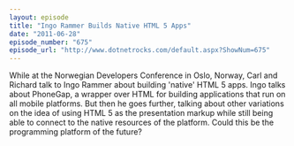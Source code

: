 ```yaml
---
layout: episode
title: "Ingo Rammer Builds Native HTML 5 Apps"
date: "2011-06-28"
episode_number: "675"
episode_url: "http://www.dotnetrocks.com/default.aspx?ShowNum=675"
---
```


While at the Norwegian Developers Conference in Oslo, Norway, Carl and Richard talk to Ingo Rammer about building 'native' HTML 5 apps. Ingo talks about PhoneGap, a wrapper over HTML for building applications that run on all mobile platforms. But then he goes further, talking about other variations on the idea of using HTML 5 as the presentation markup while still being able to connect to the native resources of the platform. Could this be the programming platform of the future?
